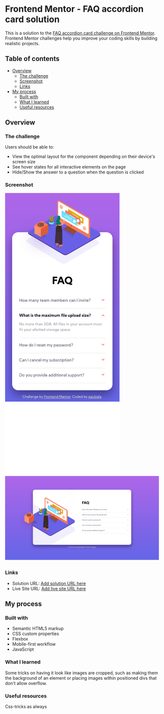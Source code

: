 # Frontend Mentor - FAQ accordion card solution

This is a solution to the [FAQ accordion card challenge on Frontend Mentor](https://www.frontendmentor.io/challenges/faq-accordion-card-XlyjD0Oam). Frontend Mentor challenges help you improve your coding skills by building realistic projects. 

## Table of contents

- [Overview](#overview)
  - [The challenge](#the-challenge)
  - [Screenshot](#screenshot)
  - [Links](#links)
- [My process](#my-process)
  - [Built with](#built-with)
  - [What I learned](#what-i-learned)
  - [Useful resources](#useful-resources)

## Overview

### The challenge

Users should be able to:

- View the optimal layout for the component depending on their device's screen size
- See hover states for all interactive elements on the page
- Hide/Show the answer to a question when the question is clicked

### Screenshot

![screenshot-mobile](./screenshots/screenshot-mobile.png)
![screenshot-desktop](./screenshots/screenshot-desktop.png)


### Links

- Solution URL: [Add solution URL here](https://www.frontendmentor.io/solutions/responsive-faq-accordion-card-using-flexbox-O6SH0WGXR)
- Live Site URL: [Add live site URL here](https://paulzala.github.io/frontendmentor-faqaccordiancard/)

## My process

### Built with

- Semantic HTML5 markup
- CSS custom properties
- Flexbox
- Mobile-first workflow
- JavaScript

### What I learned

Some tricks on having it look like images are cropped, such as making them the background of an
element or placing images within positioned divs that don't allow overflow.

### Useful resources
Css-tricks as always
